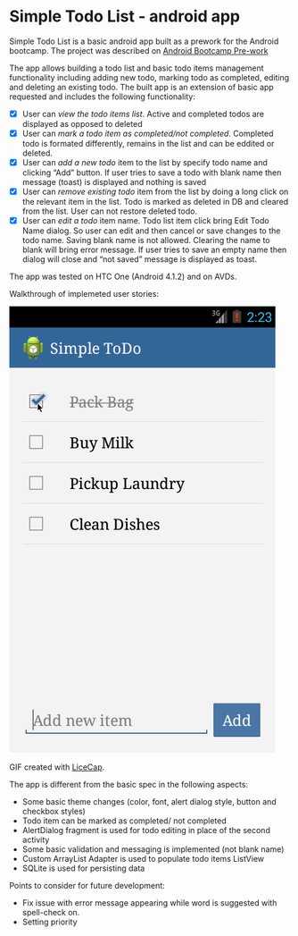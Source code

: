 Simple Todo List - android app
================

Simple Todo List is a basic android app built as a prework for the Android bootcamp. The project was described on 
[Android Bootcamp Pre-work](https://gist.github.com/nesquena/843228e83fdc4f5ddc4e)

The app allows building a todo list and basic  todo items management functionality including adding new todo, marking todo as completed, editing and deleting an existing todo. The built app is an extension of basic app requested and includes the following functionality:

* [x]	User can *view the todo items list*. Active and completed todos are displayed as opposed to deleted
* [x]	User can *mark a todo item as completed/not completed*. Completed todo is formated differently, remains in the list and can be eddited or deleted.
* [x]	User can *add a new todo* item to the list by specify todo name and clicking “Add” button. If user tries to save a todo with blank name then message (toast) is displayed and nothing is saved
* [x]	User can *remove existing todo* item from the list by doing a long click on the relevant item in the list. Todo is marked as deleted in DB and cleared from the list. User can not restore deleted todo.
* [x]	User can *edit a todo* item name. Todo list item click bring Edit Todo Name dialog. So user can edit and then cancel or save changes to the todo name. Saving blank name is not allowed. Clearing the name to blank will bring error message. If user tries to save an empty name then dialog will close and “not saved” message is displayed as toast.

The app was tested on HTC One (Android 4.1.2) and on AVDs.

Walkthrough of implemeted user stories:


![Video Walkthrough](simple_todo_app_demo.gif)

GIF created with [LiceCap](http://www.cockos.com/licecap/).


The app is different from the basic spec in the following aspects:
-	Some basic theme changes (color, font, alert dialog style, button and checkbox styles)
-	Todo item can be marked as completed/ not completed
-	AlertDialog fragment is used for todo editing in place of the second activity
-	Some basic validation and messaging is implemented (not blank name)
-	Custom ArrayList Adapter is used to populate todo items ListView 
-	SQLite is used for persisting data

Points to consider for future development:
-	Fix issue with error message appearing while word is suggested with spell-check on.
-	Setting priority

